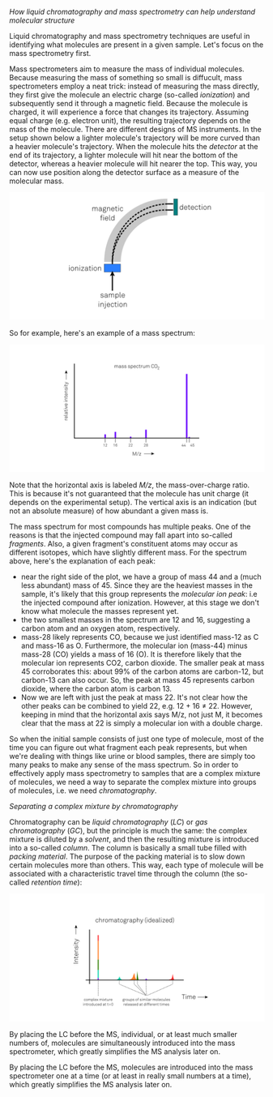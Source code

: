 _How liquid chromatography and mass spectrometry can help understand molecular structure_

Liquid chromatography and mass spectrometry techniques are useful in identifying what molecules are present in a given sample. Let's focus on the mass spectrometry first.

Mass spectrometers aim to measure the mass of individual molecules. Because measuring the mass of something so small is diffucult, mass spectrometers employ a neat trick: instead of measuring the mass directly, they first give the molecule an electric charge (so-called _ionization_) and subsequently send it through a magnetic field. Because the molecule is charged, it will experience a force that changes its trajectory. Assuming equal charge (e.g. electron unit), the resulting trajectory depends on the mass of the molecule. There are different designs of MS instruments. In the setup shown below a lighter molecule's trajectory will be more curved than a heavier molecule's trajectory. When the molecule hits the _detector_ at the end of its trajectory, a lighter molecule will hit near the bottom of the detector, whereas a heavier molecule will hit nearer the top. This way, you can now use position along the detector surface as a measure of the molecular mass.

![mass-spectrometer.png](mass-spectrometer.png)

So for example, here's an example of a mass spectrum:

![mass-spectrum-co2.png](mass-spectrum-co2.png)

Note that the horizontal axis is labeled _M/z_, the mass-over-charge ratio. This is because it's not guaranteed that the molecule has unit charge (it depends on the experimental setup). The vertical axis is an indication (but not an absolute measure) of how abundant a given mass is. 

The mass spectrum for most compounds has multiple peaks. One of the reasons is that the injected compound may fall apart into so-called _fragments_. Also, a given fragment's constituent atoms may occur as different isotopes, which have slightly different mass. For the spectrum above, here's the explanation of each peak:

- near the right side of the plot, we have a group of mass 44 and a (much less abundant) mass of 45. Since they are the heaviest masses in the sample, it's likely that this group represents the _molecular ion peak_: i.e the injected compound after ionization. However, at this stage we don't know what molecule the masses represent yet.
- the two smallest masses in the spectrum are 12 and 16, suggesting a carbon atom and an oxygen atom, respectively.
- mass-28 likely represents CO, because we just identified mass-12 as C and mass-16 as O.  Furthermore, the molecular ion (mass-44) minus mass-28 (CO) yields a mass of 16 (O). It is therefore likely that the molecular ion represents CO2, carbon dioxide. The smaller peak at mass 45 corroborates this: about 99% of the carbon atoms are carbon-12, but carbon-13 can also occur. So, the peak at mass 45 represents carbon dioxide, where the carbon atom is carbon 13.
- Now we are left with just the peak at mass 22. It's not clear how the other peaks can be combined to yield 22, e.g. 12 + 16 &ne; 22. However, keeping in mind that the horizontal axis says M/z, not just M, it becomes clear that the mass at 22 is simply a molecular ion with a double charge.


So when the initial sample consists of just one type of molecule, most of the time you can figure out what fragment each peak represents, but when we're dealing with things like urine or blood samples, there are simply too many peaks to make any sense of the mass spectrum. So in order to effectively apply mass spectrometry to samples that are a complex mixture of molecules, we need a way to separate the complex mixture into groups of molecules, i.e. we need _chromatography_. 

_Separating a complex mixture by chromatography_

Chromatography can be _liquid chromatography_ (_LC_) or _gas chromatography_ (_GC_), but the principle is much the same: the complex mixture is diluted by a _solvent_, and then the resulting mixture is introduced into a so-called _column_. The column is basically a small tube filled with _packing material_. The purpose of the packing material is to slow down certain molecules more than others. This way, each type of molecule will be associated with a characteristic travel time through the column (the so-called _retention time_): 

![chromatography-idealized.png](chromatography-idealized.png)

By placing the LC before the MS, individual, or at least much smaller numbers of, molecules are simultaneously introduced into the mass spectrometer, which greatly simplifies the MS analysis later on.

By placing the LC before the MS, molecules are introduced into the mass spectrometer one at a time (or at least in really small numbers at a time), which greatly simplifies the MS analysis later on.


